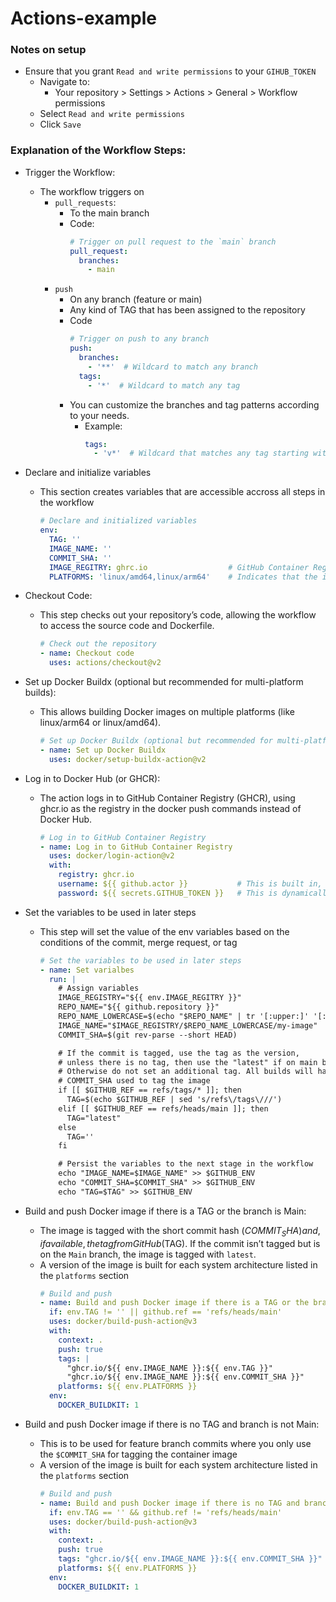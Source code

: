 # Actions-example
### Notes on setup
- Ensure that you grant `Read and write permissions` to your `GIHUB_TOKEN`
  - Navigate to:
    - Your repository > Settings > Actions > General > Workflow permissions
  - Select `Read and write permissions`
  - Click `Save`

### Explanation of the Workflow Steps:
- Trigger the Workflow:
  - The workflow triggers on
    - `pull_requests`:
      - To the main branch
      - Code:
        ```yaml
        # Trigger on pull request to the `main` branch
        pull_request:
          branches:
            - main
        ```
    - `push`
      - On any branch (feature or main)
      - Any kind of TAG that has been assigned to the repository
      - Code
        ```yaml
        # Trigger on push to any branch
        push:
          branches:
            - '**'  # Wildcard to match any branch
          tags:
            - '*'  # Wildcard to match any tag
        ```
      - You can customize the branches and tag patterns according to your needs.
        - Example:
          ```yaml
          tags:
            - 'v*'  # Wildcard that matches any tag starting with a 'v'
- Declare and initialize variables
  - This section creates variables that are accessible accross all steps in the workflow
    ```yaml
    # Declare and initialized variables
    env:
      TAG: ''
      IMAGE_NAME: ''
      COMMIT_SHA: ''
      IMAGE_REGITRY: ghrc.io                  # GitHub Container Registry address
      PLATFORMS: 'linux/amd64,linux/arm64'    # Indicates that the images will be built for amd64, and arm64 architectures
    ```
- Checkout Code:
  - This step checks out your repository’s code, allowing the workflow to access the source code and Dockerfile.
    ```yaml
    # Check out the repository
    - name: Checkout code
      uses: actions/checkout@v2
    ```
- Set up Docker Buildx (optional but recommended for multi-platform builds):
  - This allows building Docker images on multiple platforms (like linux/arm64 or linux/amd64).
    ```yaml
    # Set up Docker Buildx (optional but recommended for multi-platform builds)
    - name: Set up Docker Buildx
      uses: docker/setup-buildx-action@v2
    ```

- Log in to Docker Hub (or GHCR):
  - The action logs in to  GitHub Container Registry (GHCR), using ghcr.io as the registry in the docker push commands instead of Docker Hub.
    ```yaml
    # Log in to GitHub Container Registry
    - name: Log in to GitHub Container Registry
      uses: docker/login-action@v2
      with:
        registry: ghcr.io
        username: ${{ github.actor }}           # This is built in, and you do not need to set this variable
        password: ${{ secrets.GITHUB_TOKEN }}   # This is dynamically retreived from GitHub, and you do not need to set this variable
    ```
- Set the variables to be used in later steps
  - This step will set the value of the env variables based on the conditions of the commit, merge request, or tag
    ```yaml
    # Set the variables to be used in later steps
    - name: Set varialbes
      run: |
        # Assign variables
        IMAGE_REGISTRY="${{ env.IMAGE_REGITRY }}"
        REPO_NAME="${{ github.repository }}"
        REPO_NAME_LOWERCASE=$(echo "$REPO_NAME" | tr '[:upper:]' '[:lower:]')
        IMAGE_NAME="$IMAGE_REGISTRY/$REPO_NAME_LOWERCASE/my-image"
        COMMIT_SHA=$(git rev-parse --short HEAD)

        # If the commit is tagged, use the tag as the version,
        # unless there is no tag, then use the "latest" if on main branch.
        # Otherwise do not set an additional tag. All builds will have the
        # COMMIT_SHA used to tag the image
        if [[ $GITHUB_REF == refs/tags/* ]]; then
          TAG=$(echo $GITHUB_REF | sed 's/refs\/tags\///')
        elif [[ $GITHUB_REF == refs/heads/main ]]; then
          TAG="latest"
        else
          TAG=''
        fi

        # Persist the variables to the next stage in the workflow
        echo "IMAGE_NAME=$IMAGE_NAME" >> $GITHUB_ENV
        echo "COMMIT_SHA=$COMMIT_SHA" >> $GITHUB_ENV
        echo "TAG=$TAG" >> $GITHUB_ENV
    ```
- Build and push Docker image if there is a TAG or the branch is Main:
  - The image is tagged with the short commit hash ($COMMIT_SHA) and, if available, the tag from GitHub ($TAG). If the commit isn’t tagged but is on the `Main` branch, the image is tagged with `latest`.
  - A version of the image is built for each system architecture listed in the `platforms` section
    ```yaml
    # Build and push
    - name: Build and push Docker image if there is a TAG or the branch is Main
      if: env.TAG != '' || github.ref == 'refs/heads/main'
      uses: docker/build-push-action@v3
      with:
        context: .
        push: true
        tags: |
          "ghcr.io/${{ env.IMAGE_NAME }}:${{ env.TAG }}"
          "ghcr.io/${{ env.IMAGE_NAME }}:${{ env.COMMIT_SHA }}"
        platforms: ${{ env.PLATFORMS }}
      env:
        DOCKER_BUILDKIT: 1
    ```

- Build and push Docker image if there is no TAG and branch is not Main:
  - This is to be used for feature branch commits where you only use the `$COMMIT_SHA` for tagging the container image
  - A version of the image is built for each system architecture listed in the `platforms` section
    ```yaml
    # Build and push
    - name: Build and push Docker image if there is no TAG and branch is not Main
      if: env.TAG == '' && github.ref != 'refs/heads/main'
      uses: docker/build-push-action@v3
      with:
        context: .
        push: true
        tags: "ghcr.io/${{ env.IMAGE_NAME }}:${{ env.COMMIT_SHA }}"
        platforms: ${{ env.PLATFORMS }}
      env:
        DOCKER_BUILDKIT: 1
    ```
